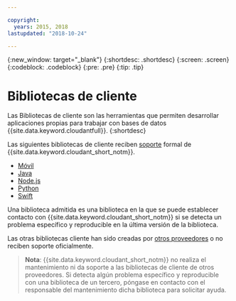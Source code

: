 ```yaml
---

copyright:
  years: 2015, 2018
lastupdated: "2018-10-24"

---
```


{:new_window: target="_blank"}
{:shortdesc: .shortdesc}
{:screen: .screen}
{:codeblock: .codeblock}
{:pre: .pre}
{:tip: .tip}

<!-- Acrolinx: 2017-05-10 -->

# Bibliotecas de cliente

Las Bibliotecas de cliente son las herramientas que permiten desarrollar aplicaciones propias para trabajar con bases de datos {{site.data.keyword.cloudantfull}}.
{:shortdesc}

Las siguientes bibliotecas de cliente reciben [soporte](supported.html) formal de {{site.data.keyword.cloudant_short_notm}}.

-	[Móvil](supported.html#mobile)
-	[Java](supported.html#java)
-	[Node.js](supported.html#node-js)
-	[Python](supported.html#python)
-	[Swift](supported.html#swift)

Una biblioteca admitida es una biblioteca en la que se puede establecer contacto con {{site.data.keyword.cloudant_short_notm}} si se detecta un problema específico y reproducible en la última versión de la biblioteca.

Las otras bibliotecas cliente han sido creadas por [otros proveedores](thirdparty.html#third-party-client-libraries) o no reciben soporte oficialmente.

>   **Nota**: {{site.data.keyword.cloudant_short_notm}} no realiza el mantenimiento ni da soporte a las bibliotecas de cliente de otros proveedores.
    Si detecta algún problema específico y reproducible con una biblioteca de un tercero, póngase en contacto con el responsable del mantenimiento dicha biblioteca para solicitar ayuda.
